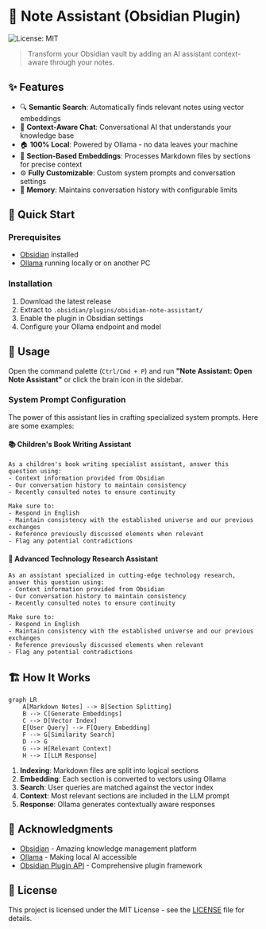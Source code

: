 # 🧠 Note Assistant (Obsidian Plugin)

![License: MIT](https://img.shields.io/badge/License-MIT-yellow.svg)

> Transform your Obsidian vault by adding an AI assistant context-aware through your notes.

## ✨ Features

- 🔍 **Semantic Search**: Automatically finds relevant notes using vector embeddings
- 💬 **Context-Aware Chat**: Conversational AI that understands your knowledge base
- 🏠 **100% Local**: Powered by Ollama - no data leaves your machine
- 📝 **Section-Based Embeddings**: Processes Markdown files by sections for precise context
- ⚙️ **Fully Customizable**: Custom system prompts and conversation settings
- 🧠 **Memory**: Maintains conversation history with configurable limits

## 🚀 Quick Start

### Prerequisites

- [Obsidian](https://obsidian.md/) installed
- [Ollama](https://ollama.ai) running locally or on another PC

### Installation

1. Download the latest release
2. Extract to `.obsidian/plugins/obsidian-note-assistant/`
3. Enable the plugin in Obsidian settings
4. Configure your Ollama endpoint and model

## 📖 Usage

Open the command palette (`Ctrl/Cmd + P`) and run **"Note Assistant: Open Note Assistant"** or click the brain icon in the sidebar.

### System Prompt Configuration

The power of this assistant lies in crafting specialized system prompts. Here are some examples:

#### 📚 Children's Book Writing Assistant
```
As a children's book writing specialist assistant, answer this question using:
- Context information provided from Obsidian
- Our conversation history to maintain consistency
- Recently consulted notes to ensure continuity

Make sure to:
- Respond in English
- Maintain consistency with the established universe and our previous exchanges
- Reference previously discussed elements when relevant
- Flag any potential contradictions
```

#### 🔬 Advanced Technology Research Assistant
```
As an assistant specialized in cutting-edge technology research, answer this question using:
- Context information provided from Obsidian
- Our conversation history to maintain consistency
- Recently consulted notes to ensure continuity

Make sure to:
- Respond in English
- Maintain consistency with the established universe and our previous exchanges
- Reference previously discussed elements when relevant
- Flag any potential contradictions
```

## 🏗️ How It Works

```mermaid
graph LR
    A[Markdown Notes] --> B[Section Splitting]
    B --> C[Generate Embeddings]
    C --> D[Vector Index]
    E[User Query] --> F[Query Embedding]
    F --> G[Similarity Search]
    D --> G
    G --> H[Relevant Context]
    H --> I[LLM Response]
```

1. **Indexing**: Markdown files are split into logical sections
2. **Embedding**: Each section is converted to vectors using Ollama
3. **Search**: User queries are matched against the vector index
4. **Context**: Most relevant sections are included in the LLM prompt
5. **Response**: Ollama generates contextually aware responses

## 🙏 Acknowledgments

- [Obsidian](https://obsidian.md/) - Amazing knowledge management platform
- [Ollama](https://ollama.ai) - Making local AI accessible
- [Obsidian Plugin API](https://github.com/obsidianmd/obsidian-api) - Comprehensive plugin framework

## 📄 License

This project is licensed under the MIT License - see the [LICENSE](LICENSE) file for details.